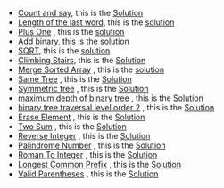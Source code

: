   - [Count and say](https://leetcode.com/problems/count-and-say), this is the [Solution](https://leetcode.com/problems/count-and-say/submissions/)
  - [Length of the last word](https://leetcode.com/problems/length-of-last-word/), this is the [solution](https://github.com/MasmoudiOmar/leet-code-solutions/blob/master/easy/Length%20of%20the%20last%20word%20-%20easy.cpp)
  - [Plus One](https://leetcode.com/problems/plus-one) , this is the [solution](https://github.com/MasmoudiOmar/leet-code-solutions/blob/master/easy/Plus%20one%20-easy.cpp)
  - [Add binary](https://leetcode.com/problems/add-binary), this is the [solution](https://github.com/MasmoudiOmar/leet-code-solutions/blob/master/easy/add%20binary%20-easy.cpp)
  - [SQRT](https://leetcode.com/problems/sqrtx), this is the [solution](https://github.com/MasmoudiOmar/leet-code-solutions/blob/easy/6ef45e1584d0f029200cd5ee1da3b5e6e56374a5/sqrt%20-easy.cpp)
  - [Climbing Stairs](https://leetcode.com/problems/climbing-stairs), this is the [Solution](https://github.com/MasmoudiOmar/leet-code-solutions/blob/master/easy/Climbing%20Stairs)
  - [Merge Sorted Array](https://leetcode.com/problems/merge-sorted-array) , this is the [solution](https://github.com/MasmoudiOmar/leet-code-solutions/blob/master/easy/Merge%20arrays.cc)
  - [Same Tree](https://leetcode.com/problems/same-tree/) , this is the [Solution](https://github.com/MasmoudiOmar/leet-code-solutions/blob/master/easy/Same%20Tree.cc)
  - [Symmetric tree](https://leetcode.com/problems/same-tree/) , this is the [Solution](https://github.com/MasmoudiOmar/leet-code-solutions/blob/master/easy/Symmetric%20Tree.cc)
  - [maximum depth of binary tree](https://leetcode.com/problems/maximum-depth-of-binary-tree) , this is the [Solution](https://github.com/MasmoudiOmar/leet-code-solutions/blob/master/easy/maximum-depth-of-binary-tree.cc)
  - [binary tree traversal level order 2](https://leetcode.com/problems/binary-tree-level-order-traversal-ii) , this is the [Solution](https://github.com/MasmoudiOmar/leet-code-solutions/blob/master/easy/binary%20tree%20traversal%20level%20order.cc)
  - [Erase Element](https://leetcode.com/problems/remove-element) , this is the [Solution](https://github.com/MasmoudiOmar/leet-code-solutions/blob/master/easy/Erase%20Element.cpp)
  - [Two Sum](https://leetcode.com/problems/two-sum) , this is the [Solution](https://github.com/MasmoudiOmar/leet-code-solutions/blob/master/easy/two%20sum.cpp)
  - [Reverse Integer](https://leetcode.com/problems/reverse-integer) , this is the [Solution](https://github.com/MasmoudiOmar/leet-code-solutions/blob/master/easy/Reverse-Integer-easy.cpp)
  - [Palindrome Number](https://leetcode.com/problems/palindrome-number) , this is the [Solution](https://github.com/MasmoudiOmar/leet-code-solutions/blob/master/easy/ispalindrome.cpp)
  - [Roman To Integer](https://leetcode.com/problems/roman-to-integer) , this is the [Solution](https://github.com/MasmoudiOmar/leet-code-solutions/blob/master/easy/Roman-to-integer-easy.cpp)
  - [Longest Common Prefix](https://leetcode.com/problems/longest-common-prefix) , this is the [Solution](https://github.com/MasmoudiOmar/leet-code-solutions/blob/master/easy/LongestCommonPrefix-easy.cpp)
  - [Valid Parentheses](https://leetcode.com/problems/valid-parentheses) , this is the [Solution](https://github.com/MasmoudiOmar/leet-code-solutions/blob/master/easy/ValidParentheses-easy.cpp)
